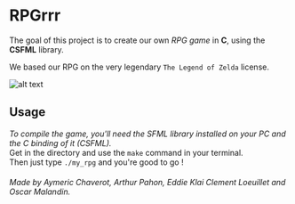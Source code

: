 # RPGrrr

The goal of this project is to create our own *RPG game* in **C**, using the **CSFML** library.

We based our RPG on the very legendary `The Legend of Zelda` license.

![alt text](https://media4.giphy.com/media/YWUpVw86AtIbe/giphy.gif?cid=ecf05e47297k75qlg9l889fesltodz5ws4zhfnhn3qi3194j&rid=giphy.gif&ct=g)

## Usage

*To compile the game, you'll need the SFML library installed on your PC and the C binding of it (CSFML).*<br>
Get in the directory and use the `make` command in your terminal.<br>
Then just type `./my_rpg` and you're good to go !

###### Made by *Aymeric Chaverot*, *Arthur Pahon*, *Eddie Klai* *Clement Loeuillet* and *Oscar Malandin*.
